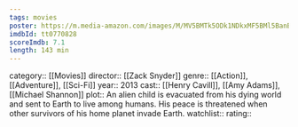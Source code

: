 ```yaml
---
tags: movies
poster: https://m.media-amazon.com/images/M/MV5BMTk5ODk1NDkxMF5BMl5BanBnXkFtZTcwNTA5OTY0OQ@@._V1_SX300.jpg
imdbId: tt0770828
scoreImdb: 7.1
length: 143 min
---
```


category:: [[Movies]]
director:: [[Zack Snyder]]
genre:: [[Action]], [[Adventure]], [[Sci-Fi]]
year:: 2013
cast:: [[Henry Cavill]], [[Amy Adams]], [[Michael Shannon]]
plot:: An alien child is evacuated from his dying world and sent to Earth to live among humans. His peace is threatened when other survivors of his home planet invade Earth.
watchlist::
rating::
